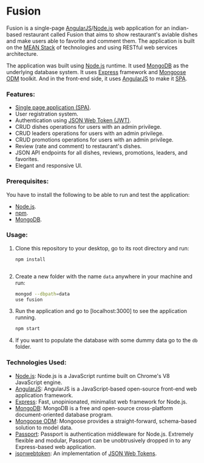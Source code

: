 # Fusion
Fusion is a single-page [AngularJS](https://angularjs.org/)/[Node.js](https://nodejs.org/en/) web application for an indian-based restaurant called Fusion that aims to show restaurant's aviable dishes and make users able to favorite and comment them. The application is built on the [MEAN Stack](https://en.wikipedia.org/wiki/MEAN_(software_bundle)) of technologies and using RESTful web services architecture.

The application was built using [Node.js](https://nodejs.org/en/) runtime. It used [MongoDB](https://www.mongodb.com/) as the underlying database system. It uses [Express](https://expressjs.com/) framework and [Mongoose ODM](http://mongoosejs.com/) toolkit. And in the front-end side, it uses [AngularJS](https://angularjs.org/) to make it [SPA](https://en.wikipedia.org/wiki/Single-page_application).

### Features:
- [Single page application (SPA)](https://en.wikipedia.org/wiki/Single-page_application).
- User registration system.
- Authentication using [JSON Web Token (JWT)](https://tools.ietf.org/html/rfc7519).
- CRUD dishes operations for users with an admin privilege.
- CRUD leaders operations for users with an admin privilege.
- CRUD promotions operations for users with an admin privilege.
- Review (rate and comment) to restaurant's dishes.
- JSON API endpoints for all dishes, reviews, promotions, leaders, and favorites.
- Elegant and responsive UI.

### Prerequisites:
You have to install the following to be able to run and test the application:
- [Node.js](https://nodejs.org/en/).
- [npm](https://www.npmjs.com/).
- [MongoDB](https://www.mongodb.com/).

### Usage:
1. Clone this repository to your desktop, go to its root directory and run:
    ```bash
    npm install
    ```
    ```
2. Create a new folder with the name ```data``` anywhere in your machine and run:
    ```bash
    mongod --dbpath=data
    use fusion
    ```
4. Run the application and go to [localhost:3000] to see the application running.
    ```bash
    npm start
    ```
5. If you want to populate the database with some dummy data go to the ```db``` folder.

### Technologies Used:
- [Node.js](https://nodejs.org/en/): Node.js is a JavaScript runtime built on Chrome's V8 JavaScript engine.
- [AngularJS](https://angularjs.org/): AngularJS is a JavaScript-based open-source front-end web application framework.
- [Express](https://expressjs.com/): Fast, unopinionated, minimalist web framework for Node.js.
- [MongoDB](https://www.mongodb.com/): MongoDB is a free and open-source cross-platform document-oriented database program.
- [Mongoose ODM](http://mongoosejs.com/): Mongoose provides a straight-forward, schema-based solution to model data.
- [Passport](http://passportjs.org/): Passport is authentication middleware for Node.js. Extremely flexible and modular, Passport can be unobtrusively dropped in to any Express-based web application.
- [jsonwebtoken](https://www.npmjs.com/package/jsonwebtoken): An implementation of [JSON Web Tokens](https://tools.ietf.org/html/rfc7519).
